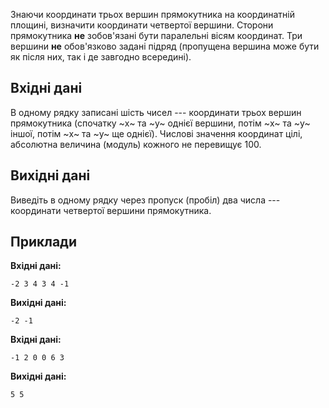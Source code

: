 ﻿Знаючи координати трьох вершин прямокутника на координатній площині, визначити координати четвертої вершини.
Сторони прямокутника **не** зобов'язані бути паралельні вісям координат.
Три вершини **не** обов'язково задані підряд (пропущена вершина може бути як після них, так і де завгодно всередині).

## Вхідні дані
В одному рядку записані шість чисел --- координати трьох вершин прямокутника (спочатку ~x~ та ~y~ однієї вершини, потім ~x~ та ~y~ іншої, потім ~x~ та ~y~ ще однієї).
Числові значення координат цілі, абсолютна величина (модуль) кожного не перевищує 100.

## Вихідні дані
Виведіть в одному рядку через пропуск (пробіл) два числа --- координати четвертої вершини прямокутника.

## Приклади
**Вхідні дані:**
```
-2 3 4 3 4 -1
```

**Вихідні дані:**
```
-2 -1
```

**Вхідні дані:**
```
-1 2 0 0 6 3
```

**Вихідні дані:**
```
5 5
```